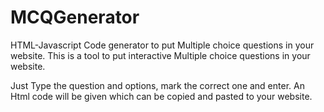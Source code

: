# MCQGenerator
HTML-Javascript Code generator to put Multiple choice questions in your website.
This is a tool to put interactive Multiple choice questions in your website.

Just Type the question and options, mark the correct one and enter. An Html code will be given which can be copied and pasted to your website. 
